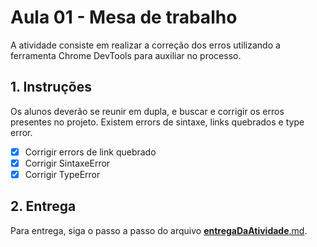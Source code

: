 # Aula 01 - Mesa de trabalho

A atividade consiste em realizar a correção dos erros utilizando a ferramenta Chrome DevTools para auxiliar no processo.

## 1. Instruções 

Os alunos deverão se reunir em dupla, e buscar e corrigir os erros presentes no projeto. Existem errors de sintaxe, links quebrados e type error.

- [x] Corrigir errors de link quebrado
- [x] Corrigir SintaxeError
- [x] Corrigir TypeError

## 2. Entrega

Para entrega, siga o passo a passo do arquivo [__entregaDaAtividade__.md](https://gitlab.com/wssantanna/ctd-frontii/-/blob/main/01/mesa-de-trabalho/__entregaDaAtividade__.md).